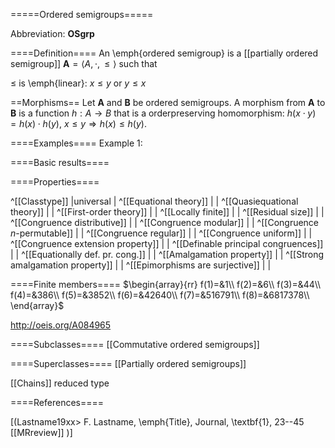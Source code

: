 =====Ordered semigroups=====

Abbreviation: **OSgrp**

====Definition====
An \emph{ordered semigroup} is a [[partially ordered semigroup]] $\mathbf{A}=\langle A,\cdot,\le\rangle$ such that

$\le$ is \emph{linear}:  $x\le y\text{ or }y\le x$


==Morphisms==
Let $\mathbf{A}$ and $\mathbf{B}$ be ordered semigroups. A morphism from $\mathbf{A}$ to $\mathbf{B}$ is a function $h:A\rightarrow B$ that is a orderpreserving homomorphism: 
$h(x \cdot y)=h(x) \cdot h(y)$, 
$x\le y\Longrightarrow h(x)\le h(y)$.


====Examples====
Example 1: 

====Basic results====


====Properties====

^[[Classtype]]                        |universal  |
^[[Equational theory]]                | |
^[[Quasiequational theory]]           | |
^[[First-order theory]]               | |
^[[Locally finite]]                   | |
^[[Residual size]]                    | |
^[[Congruence distributive]]          | |
^[[Congruence modular]]               | |
^[[Congruence $n$-permutable]]        | |
^[[Congruence regular]]               | |
^[[Congruence uniform]]               | |
^[[Congruence extension property]]    | |
^[[Definable principal congruences]]  | |
^[[Equationally def. pr. cong.]]      | |
^[[Amalgamation property]]            | |
^[[Strong amalgamation property]]     | |
^[[Epimorphisms are surjective]]      | |

====Finite members====
$\begin{array}{rr}
f(1)=&1\\
f(2)=&6\\
f(3)=&44\\
f(4)=&386\\
f(5)=&3852\\
f(6)=&42640\\
f(7)=&516791\\
f(8)=&6817378\\
\end{array}$

http://oeis.org/A084965

====Subclasses====
[[Commutative ordered semigroups]]


====Superclasses====
[[Partially ordered semigroups]]

[[Chains]] reduced type


====References====

[(Lastname19xx>
F. Lastname, \emph{Title}, Journal, \textbf{1}, 23--45 [[MRreview]] 
)]


